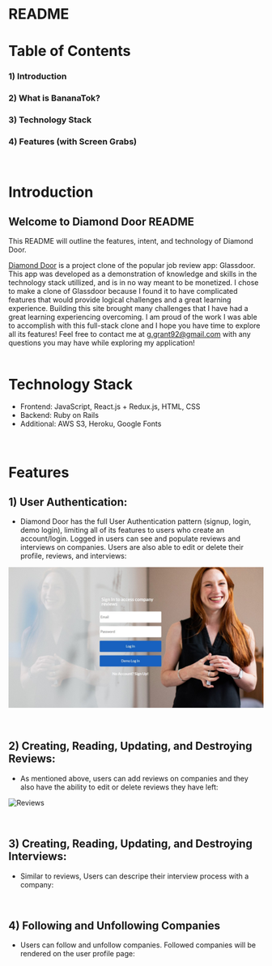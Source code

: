# README

# Table of Contents

### 1) Introduction
### 2) What is BananaTok?
### 3) Technology Stack
### 4) Features (with Screen Grabs)

&nbsp;  


# Introduction
## Welcome to Diamond Door README

This README will outline the features, intent, and technology of Diamond Door.

[Diamond Door](https://diamond-door.herokuapp.com/) is a project clone of the popular job review app: Glassdoor. This app was developed as a demonstration of knowledge and skills in the technology stack utillized, and is in no way meant to be monetized. I chose to make a clone of Glassdoor because I found it to have complicated features that would provide logical challenges and a great learning experience. Building this site brought many challenges that I have had a great learning experiencing overcoming. I am proud of the work I was able to accomplish with this full-stack clone and I hope you have time to explore all its features! Feel free to contact me at g.grant92@gmail.com with any questions you may have while exploring my application!
<br/><br/>


# Technology Stack

- Frontend: JavaScript, React.js + Redux.js, HTML, CSS
- Backend: Ruby on Rails
- Additional: AWS S3, Heroku, Google Fonts

&nbsp;

# Features

## 1) User Authentication:

- Diamond Door has the full User Authentication pattern (signup, login, demo login), limiting all of its features to users who create an account/login. Logged in users can see and populate reviews and interviews on companies. Users are also able to edit or delete their profile, reviews, and interviews:

![LoginPage](./frontend/public/diamond_door_login_page.jpg)

&nbsp;


## 2) Creating, Reading, Updating, and Destroying Reviews:

- As mentioned above, users can add reviews on companies and they also have the ability to edit or delete reviews they have left:

![Reviews](https://media.giphy.com/media/1AN6b5SjNDOmot6clY/giphy.gif)

&nbsp;


## 3) Creating, Reading, Updating, and Destroying Interviews:

- Similar to reviews, Users can descripe their interview process with a company:

&nbsp;

## 4) Following and Unfollowing Companies
- Users can follow and unfollow companies. Followed companies will be rendered on the user profile page:



